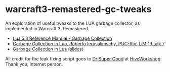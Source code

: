 # warcraft3-remastered-gc-tweaks
An exploration of useful tweaks to the LUA garbage collector, as implemented in Warcraft 3: Remastered.

* [Lua 5.3 Reference Manual - Garbage Collection](http://www.lua.org/manual/5.3/manual.html#2.5)
* [Garbage Collection in Lua, Roberto Ierusalimschy, PUC-Rio: LiM'19 talk 7](https://www.youtube.com/watch?v=wGizKsOJQuE)
* [Garbage Collection in Lua (slides)](https://www.lua.org/wshop18/Ierusalimschy.pdf)

All credit for the leak fixing script goes to [Dr Super Good](https://www.hiveworkshop.com/threads/lua-obliterate-all-gui-leaks-with-1-trigger.316054/) at [HiveWorkshop](https://www.hiveworkshop.com). Thank you, internet person.
